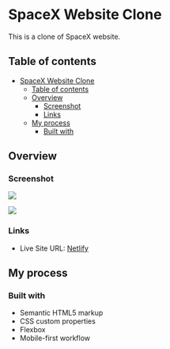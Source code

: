 # SpaceX Website Clone

This is a clone of SpaceX website.

## Table of contents

- [SpaceX Website Clone](#spacex-website-clone)
  - [Table of contents](#table-of-contents)
  - [Overview](#overview)
    - [Screenshot](#screenshot)
    - [Links](#links)
  - [My process](#my-process)
    - [Built with](#built-with)

## Overview

### Screenshot

![](https://res.cloudinary.com/dfrx2gaww/image/upload/v1666719670/web-dev/screens/spacex-clone/desktop_lfbrok.jpg)

![](https://res.cloudinary.com/dfrx2gaww/image/upload/v1666719668/web-dev/screens/spacex-clone/mobile_hvzn38.jpg)

### Links

- Live Site URL: [Netlify](https://spacexclonebysrk.netlify.app/)

## My process

### Built with

- Semantic HTML5 markup
- CSS custom properties
- Flexbox
- Mobile-first workflow
